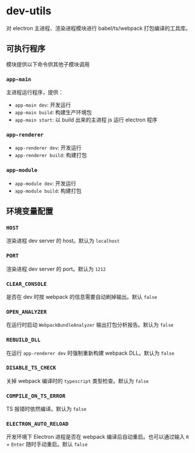 # dev-utils

对 electron 主进程、渲染进程模块进行 babel/ts/webpack 打包编译的工具库。

## 可执行程序

模块提供以下命令供其他子模块调用

### `app-main`

主进程运行程序，提供：

- `app-main dev`: 开发运行
- `app-main build`: 构建生产环境包
- `app-main start`: 以 build 出来的主进程 js 运行 electron 程序

### `app-renderer`

- `app-renderer dev`: 开发运行
- `app-renderer build`: 构建打包

### `app-module`

- `app-module dev`: 开发运行
- `app-module build`: 构建打包

## 环境变量配置

### `HOST`

渲染进程 dev server 的 host。默认为 `localhost`

### `PORT`

渲染进程 dev server 的 port。默认为 `1212`

### `CLEAR_CONSOLE`

是否在 dev 时按 webpack 的信息需要自动刷掉输出。默认 `false`

### `OPEN_ANALYZER`

在运行时启动 `WebpackBundleAnalyzer` 输出打包分析报告。默认为 `false`

### `REBUILD_DLL`

在运行 `app-renderer dev` 时强制重新构建 webpack DLL。默认为 `false`

### `DISABLE_TS_CHECK`

关掉 webpack 编译时的 `typescript` 类型检查。默认为 `false`

### `COMPILE_ON_TS_ERROR`

TS 报错时依然编译。默认为 `false`

### `ELECTRON_AUTO_RELOAD`

开发环境下 Electron 进程是否在 webpack 编译后自动重启。也可以通过输入 `R` + `Enter` 随时手动重启。默认 `false`
